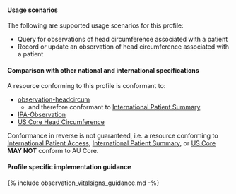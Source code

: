 #### Usage scenarios

The following are supported usage scenarios for this profile:

- Query for observations of head circumference associated with a patient
- Record or update an observation of head circumference associated with a patient


#### Comparison with other national and international specifications

A resource conforming to this profile is conformant to:
- [observation-headcircum](http://hl7.org/fhir/R4/observation-headcircum.html)
  - and therefore conformant to [International Patient Summary](http://build.fhir.org/ig/HL7/fhir-ips)
- [IPA-Observation](https://build.fhir.org/ig/HL7/fhir-ipa/StructureDefinition-ipa-observation.html)
- [US Core Head Circumference](http://hl7.org/fhir/us/core/StructureDefinition/us-core-head-circumference)

Conformance in reverse is not guaranteed, i.e. a resource conforming to [International Patient Access](https://build.fhir.org/ig/HL7/fhir-ipa), [International Patient Summary](http://build.fhir.org/ig/HL7/fhir-ips), or [US Core](http://hl7.org/fhir/us/core) **MAY NOT** conform to AU Core.


#### Profile specific implementation guidance
{% include observation_vitalsigns_guidance.md -%}




